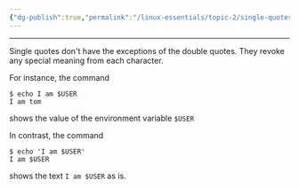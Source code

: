 ```yaml
---
{"dg-publish":true,"permalink":"/linux-essentials/topic-2/single-quotes/","dgPassFrontmatter":true}
---
```


---
Single quotes don't have the exceptions of the double quotes. They revoke any special meaning from each character. 

For instance, the command
```shell
$ echo I am $USER
I am tom
```
shows the value of the environment variable `$USER`

In contrast, the command
```shell
$ echo 'I am $USER'
I am $USER
```
shows the text `I am $USER` as is.